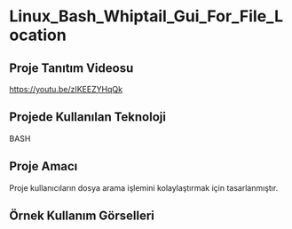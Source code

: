 # Linux_Bash_Whiptail_Gui_For_File_Location

## Proje Tanıtım Videosu 
https://youtu.be/zIKEEZYHqQk

## Projede Kullanılan Teknoloji
BASH

## Proje Amacı
Proje kullanıcıların dosya arama işlemini kolaylaştırmak için tasarlanmıştır. 

## Örnek Kullanım Görselleri
